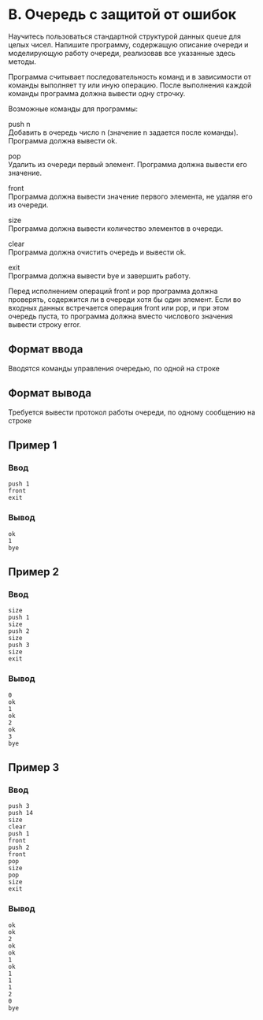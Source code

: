 # B. Очередь с защитой от ошибок

Научитесь пользоваться стандартной структурой данных queue для целых чисел. Напишите программу, содержащую описание
очереди и моделирующую работу очереди, реализовав все указанные здесь методы.

Программа считывает последовательность команд и в зависимости от команды выполняет ту или иную операцию. После
выполнения каждой команды программа должна вывести одну строчку.

Возможные команды для программы:

push n  
Добавить в очередь число n (значение n задается после команды). Программа должна вывести ok.

pop  
Удалить из очереди первый элемент. Программа должна вывести его значение.

front  
Программа должна вывести значение первого элемента, не удаляя его из очереди.

size  
Программа должна вывести количество элементов в очереди.

clear  
Программа должна очистить очередь и вывести ok.

exit  
Программа должна вывести bye и завершить работу.

Перед исполнением операций front и pop программа должна проверять, содержится ли в очереди хотя бы один элемент. Если во
входных данных встречается операция front или pop, и при этом очередь пуста, то программа должна вместо числового
значения вывести строку error.

## Формат ввода

Вводятся команды управления очередью, по одной на строке

## Формат вывода

Требуется вывести протокол работы очереди, по одному сообщению на строке

## Пример 1

### Ввод

    push 1
    front
    exit


### Вывод

    ok
    1
    bye


## Пример 2

### Ввод

    size
    push 1
    size
    push 2
    size
    push 3
    size
    exit


### Вывод

    0
    ok
    1
    ok
    2
    ok
    3
    bye


## Пример 3

### Ввод

    push 3
    push 14
    size
    clear
    push 1
    front
    push 2
    front
    pop
    size
    pop
    size
    exit


### Вывод

    ok
    ok
    2
    ok
    ok
    1
    ok
    1
    1
    1
    2
    0
    bye

